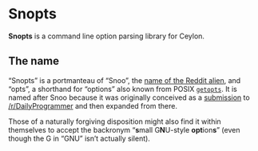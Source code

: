 Snopts
======

**Snopts** is a command line option parsing library for Ceylon.

The name
--------

“Snopts” is a portmanteau of “Snoo”, the [name of the Reddit alien][snoo],
and “opts”, a shorthand for “options” also known from POSIX [`getopts`][getopts].
It is named after Snoo because it was originally conceived as a [submission][origin] to [/r/DailyProgrammer][dp]
and then expanded from there.

Those of a naturally forgiving disposition might also find it within themselves to accept the backronym
“<strong>s</strong>mall G<strong>N</strong>U-style <strong>opt</strong>ion<strong>s</strong>”
(even though the G in “GNU” isn’t actually silent).


[Snoo]: https://www.reddit.com/wiki/faq#wiki_what_is_that_alien_.2F_bug_thing.3F
[getopts]: http://pubs.opengroup.org/onlinepubs/9699919799/utilities/getopts.html
[origin]: https://www.reddit.com/r/dailyprogrammer/comments/2l6dll/11032014_challenge_187_easy_a_flagon_of_flags/clrzlhv
[dp]: https://www.reddit.com/r/dailyprogrammer/
